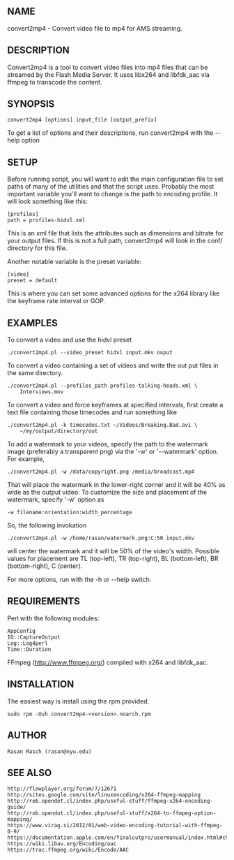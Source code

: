 ## NAME ##

convert2mp4 - Convert video file to mp4 for AMS streaming.

## DESCRIPTION ##

Convert2mp4 is a tool to convert video files into mp4
files that can be streamed by the Flash Media Server.  It
uses libx264 and libfdk_aac via ffmpeg to transcode the content.

## SYNOPSIS ##

    convert2mp4 [options] input_file [output_prefix]

To get a list of options and their descriptions, run convert2mp4
with the --help option

## SETUP ##

Before running script, you will want to edit the main configuration
file to set paths of many of the utilities and that the script
uses.  Probably the most important variable you'll want to change
is the path to encoding profile.  It will look something like this:

    [profiles]
    path = profiles-hidvl.xml

This is an xml file that lists the attributes such as dimensions
and bitrate for your output files.  If this is not a full path,
convert2mp4 will look in the conf/ directory for this file.

Another notable variable is the preset variable:

    [video]
    preset = default

This is where you can set some advanced options for the x264
library like the keyframe rate interval or GOP.

## EXAMPLES ##

To convert a video and use the hidvl preset

    ./convert2mp4.pl --video_preset hidvl input.mkv ouput

To convert a video containing a set of videos and write the out
put files in the same directory.

    ./convert2mp4.pl --profiles_path profiles-talking-heads.xml \
        Interviews.mov

To convert a video and force keyframes at specified intervals,
first create a text file containing those timecodes and run
something like

    ./convert2mp4.pl -k timecodes.txt ~/Videos/Breaking.Bad.avi \
        ~/my/output/directory/out

To add a watermark to your videos, specify the path to the
watermark image (preferably a transparent png) via the '-w' or
'--watermark' option.  For example,

    ./convert2mp4.pl -w /data/copyright.png /media/broadcast.mp4

That will place the watermark in the lower-right corner and it
will be 40% as wide as the output video.  To customize the size
and placement of the watermark, specify '-w' option as

    -w filename:orientation:width_percentage

So, the following invokation

    ./convert2mp4.pl -w /home/rasan/watermark.png:C:50 input.mkv

will center the watermark and it will be 50% of the video's width.
Possible values for placement are TL (top-left), TR (top-right),
BL (bottom-left), BR (bottom-right), C (center).

For more options, run with the -h or --help switch.

## REQUIREMENTS ##

Perl with the following modules:

    AppConfig
    IO::CaptureOutput
    Log::Log4perl
    Time::Duration

FFmpeg (http://www.ffmpeg.org/) compiled with x264 and libfdk_aac.

## INSTALLATION ##

The easiest way is install using the rpm provided.

    sudo rpm -Uvh convert2mp4-<version>.noarch.rpm

## AUTHOR ##

    Rasan Rasch (rasan@nyu.edu)

## SEE ALSO ##

    http://flowplayer.org/forum/7/12671
    http://sites.google.com/site/linuxencoding/x264-ffmpeg-mapping
    http://rob.opendot.cl/index.php/useful-stuff/ffmpeg-x264-encoding-guide/
    http://rob.opendot.cl/index.php/useful-stuff/x264-to-ffmpeg-option-mapping/
    https://www.virag.si/2012/01/web-video-encoding-tutorial-with-ffmpeg-0-9/
    https://documentation.apple.com/en/finalcutpro/usermanual/index.html#chapter=106%26section=6%26tasks=true
    https://wiki.libav.org/Encoding/aac
    https://trac.ffmpeg.org/wiki/Encode/AAC

